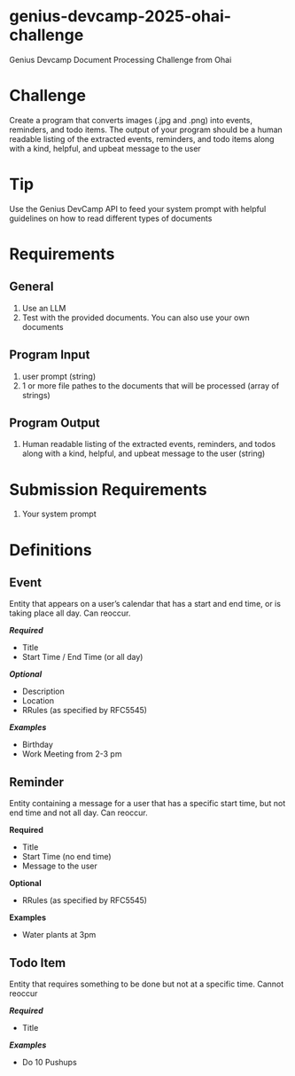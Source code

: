 # genius-devcamp-2025-ohai-challenge
Genius Devcamp Document Processing Challenge from Ohai

# Challenge
Create a program that converts images (.jpg and .png) into events, reminders, and todo items. The output of your program should be a human readable listing of the extracted events, reminders, and todo items along with a kind, helpful, and upbeat message to the user 

# Tip
Use the Genius DevCamp API to feed your system prompt with helpful guidelines on how to read different types of documents

# Requirements
## General
1. Use an LLM
2. Test with the provided documents. You can also use your own documents

## Program Input
1. user prompt (string)
2. 1 or more file pathes to the documents that will be processed (array of strings)

## Program Output
1. Human readable listing of the extracted events, reminders, and todos along with a kind, helpful, and upbeat message to the user (string)

# Submission Requirements
1. Your system prompt

# Definitions
## Event
Entity that appears on a user’s calendar that has a start and end time, or is taking place all day. Can reoccur.

***Required***
* Title
* Start Time / End Time (or all day)

***Optional***
* Description
* Location
* RRules (as specified by RFC5545)

***Examples***
* Birthday
* Work Meeting from 2-3 pm

## Reminder
Entity containing a message for a user that has a specific start time, but not end time and not all day. Can reoccur.

**Required**
* Title
* Start Time (no end time)
* Message to the user

**Optional**
* RRules (as specified by RFC5545)

**Examples**
* Water plants at 3pm

## Todo Item
Entity that requires something to be done but not at a specific time. Cannot reoccur

***Required***
* Title

***Examples***
* Do 10 Pushups
